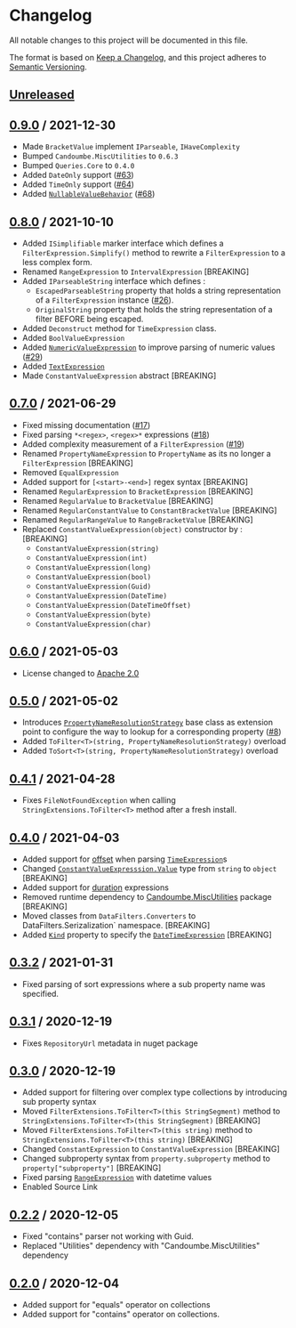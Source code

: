 # Changelog

All notable changes to this project will be documented in this file.

The format is based on [Keep a Changelog](https://keepachangelog.com/en/1.0.0/),
and this project adheres to [Semantic Versioning](https://semver.org/spec/v2.0.0.html).

## [Unreleased]

## [0.9.0] / 2021-12-30
- Made `BracketValue` implement `IParseable`, `IHaveComplexity`
- Bumped `Candoumbe.MiscUtilities` to `0.6.3`
- Bumped `Queries.Core` to `0.4.0`
- Added `DateOnly` support ([#63](https://github.com/candoumbe/datafilters/issues/63))
- Added `TimeOnly` support ([#64](https://github.com/candoumbe/datafilters/issues/64))
- Added [`NullableValueBehavior`](/src/Datafilters.Expressions/NullableValueBehavior.cs) ([#68](https://github.com/candoumbe/datafilters/issues/68))

## [0.8.0] / 2021-10-10
- Added `ISimplifiable` marker interface which defines a `FilterExpression.Simplify()` method to rewrite a 
`FilterExpression` to a less complex form.
- Renamed `RangeExpression` to `IntervalExpression` [BREAKING]
- Added `IParseableString` interface which defines :
  - `EscapedParseableString` property that holds a string representation of a `FilterExpression` instance ([#26](https://github.com/candoumbe/datafilters/issues/26)).
  - `OriginalString` property that holds the string representation of a filter BEFORE being escaped.
- Added `Deconstruct` method for `TimeExpression` class.
- Added `BoolValueExpression`
- Added [`NumericValueExpression`](/src/DataFilters/Grammar/Syntax/NumericValueExpression.cs) to improve parsing of numeric values ([#29](https://github.com/candoumbe/datafilters/issues/29))
- Added [`TextExpression`](/src/DataFilters/Grammar/Syntax/TextExpression.cs)
- Made `ConstantValueExpression` abstract [BREAKING]

## [0.7.0] / 2021-06-29
- Fixed missing documentation ([#17](https://github.com/candoumbe/datafilters/issues/17))
- Fixed parsing `*<regex>`, `<regex>*` expressions ([#18](https://github.com/candoumbe/datafilters/issues/18))
- Added complexity measurement of a `FilterExpression` ([#19](https://github.com/candoumbe/datafilters/issues/19))
- Renamed `PropertyNameExpression` to `PropertyName` as its no longer a `FilterExpression` [BREAKING]
- Removed `EqualExpression`
- Added support for `[<start>-<end>]` regex syntax [BREAKING]
- Renamed `RegularExpression` to `BracketExpression` [BREAKING]
- Renamed `RegularValue` to `BracketValue` [BREAKING]
- Renamed `RegularConstantValue` to `ConstantBracketValue` [BREAKING]
- Renamed `RegularRangeValue` to `RangeBracketValue` [BREAKING]
- Replaced `ConstantValueExpression(object)` constructor by : [BREAKING]
  - `ConstantValueExpression(string)`
  - `ConstantValueExpression(int)`
  - `ConstantValueExpression(long)`
  - `ConstantValueExpression(bool)`
  - `ConstantValueExpression(Guid)`
  - `ConstantValueExpression(DateTime)`
  - `ConstantValueExpression(DateTimeOffset)`
  - `ConstantValueExpression(byte)`
  - `ConstantValueExpression(char)`

## [0.6.0] / 2021-05-03
- License changed to [Apache 2.0](https://spdx.org/licenses/Apache-2.0.html)


## [0.5.0] / 2021-05-02
- Introduces [`PropertyNameResolutionStrategy`](/src/DataFilters/Casing/PropertyNameResolutionStrategy.cs) base class as extension point to configure the way to lookup 
for a corresponding property ([#8](https://github.com/candoumbe/datafilters/issues/8))
- Added `ToFilter<T>(string, PropertyNameResolutionStrategy)` overload
- Added `ToSort<T>(string, PropertyNameResolutionStrategy)` overload

## [0.4.1] / 2021-04-28
- Fixes `FileNotFoundException` when calling `StringExtensions.ToFilter<T>` method after a fresh install.

## [0.4.0] / 2021-04-03
- Added support for [offset](/src/DataFilters/Grammar/Syntax/TimeOffset.cs) when parsing [`TimeExpression`](/src/DataFilters/Grammar/Syntax/TimeExpression.cs)s
- Changed [`ConstantValueExpresssion.Value`](/src/DataFilters/Grammar/Syntax/ConstantValueExpression.cs) type from `string` to `object` [BREAKING]
- Added support for [duration](/src/DataFilters/Grammar/Syntax/DurationExpression.cs) expressions
- Removed runtime dependency to [Candoumbe.MiscUtilities](https://www.nuget.org/packages/Candoumbe.MiscUtilities/) package [BREAKING]
- Moved classes from `DataFilters.Converters` to DataFilters.Serizalization` namespace. [BREAKING]
- Added [`Kind`](/src/DataFilters/Grammar/Syntax/DateTimeExpressionKind.cs) property to specify the [`DateTimeExpression`](/src/DataFilters/Grammar/Syntax/DateTimeExpression.cs) [BREAKING]

## [0.3.2] / 2021-01-31
- Fixed parsing of sort expressions where a sub property name was specified.

## [0.3.1] / 2020-12-19
- Fixes `RepositoryUrl` metadata in nuget package

## [0.3.0] / 2020-12-19
- Added support for filtering over complex type collections by introducing sub property syntax
- Moved `FilterExtensions.ToFilter<T>(this StringSegment)` method to `StringExtensions.ToFilter<T>(this StringSegment)` [BREAKING]
- Moved `FilterExtensions.ToFilter<T>(this string)` method to `StringExtensions.ToFilter<T>(this string)` [BREAKING]
- Changed `ConstantExpression` to `ConstantValueExpression` [BREAKING]
- Changed subproperty syntax from `property.subproperty` method to `property["subproperty"]` [BREAKING]
- Fixed parsing [`RangeExpression`](src/DataFilters/Grammar/Syntax/IntervalExpression.cs) with datetime values
- Enabled Source Link

## [0.2.2] / 2020-12-05
- Fixed "contains" parser not working with Guid.
- Replaced "Utilities" dependency with "Candoumbe.MiscUtilities" dependency

## [0.2.0] / 2020-12-04
- Added support for "equals" operator on collections
- Added support for "contains" operator on collections.

[Unreleased]: https://github.com/candoumbe/DataFilters/compare/0.9.0...HEAD
[0.9.0]: https://github.com/candoumbe/DataFilters/compare/0.8.0...0.9.0
[0.8.0]: https://github.com/candoumbe/DataFilters/compare/0.7.0...0.8.0
[0.7.0]: https://github.com/candoumbe/DataFilters/compare/0.6.0...0.7.0
[0.6.0]: https://github.com/candoumbe/DataFilters/compare/0.5.0...0.6.0
[0.5.0]: https://github.com/candoumbe/DataFilters/compare/0.4.1...0.5.0
[0.4.1]: https://github.com/candoumbe/DataFilters/compare/0.4.0...0.4.1
[0.4.0]: https://github.com/candoumbe/DataFilters/compare/0.3.2...0.4.0
[0.3.2]: https://github.com/candoumbe/DataFilters/compare/0.3.1...0.3.2
[0.3.1]: https://github.com/candoumbe/DataFilters/compare/0.3.0...0.3.1
[0.3.0]: https://github.com/candoumbe/DataFilters/compare/0.2.2...0.3.0
[0.2.2]: https://github.com/candoumbe/DataFilters/compare/0.2.0...0.2.2
[0.2.0]: https://github.com/candoumbe/DataFilters/tree/0.2.0

